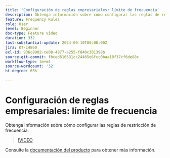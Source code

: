 ```yaml
---
title: 'Configuración de reglas empresariales: límite de frecuencia'
description: Obtenga información sobre cómo configurar las reglas de restricción de frecuencia.
feature: Frequency Rules
role: User
level: Beginner
doc-type: Feature Video
duration: 332
last-substantial-update: 2024-09-10T00:00:00Z
jira: KT-14860
exl-id: 936c8902-ce08-4877-a255-f840c301398b
source-git-commit: fbced616531cc24465e6fcc0baa18f37cf6de88c
workflow-type: tm+mt
source-wordcount: '32'
ht-degree: 65%

---
```


# Configuración de reglas empresariales: límite de frecuencia

Obtenga información sobre cómo configurar las reglas de restricción de frecuencia.

>[!VIDEO](https://video.tv.adobe.com/v/3433395/?learn=on)

Consulte la [documentación del producto](https://experienceleague.adobe.com/es/docs/journey-optimizer/using/configuration/frequency-rules) para obtener más información.
